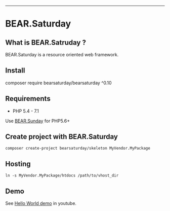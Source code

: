 
----

BEAR.Saturday
======

What is BEAR.Satruday ?
-----------------

BEAR.Saturday is a resource oriented web framework. 

Install
-------

composer require bearsaturday/bearsaturday ^0.10

Requirements
------------

 * PHP 5.4 - 7.1 

Use [BEAR.Sunday](http://bearsunday.github.io/) for PHP5.6+


Create project with BEAR.Saturday
-------------
```
composer create-project bearsaturday/skeleton MyVendor.MyPackage
````

Hosting
-------------
```
ln -s MyVendor.MyPackage/htdocs /path/to/vhost_dir
```

Demo
----
See [Hello World demo][2] in youtube. 


[2]: http://www.youtube.com/watch?v=NKdiNdNbH0Y


